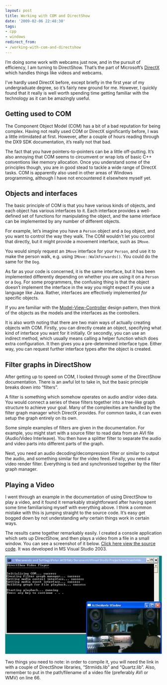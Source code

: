 ```yaml
---
layout: post
title: Working with COM and DirectShow
date: '2009-02-06 22:48:30'
tags:
- cpp
- windows
redirect_from:
- /working-with-com-and-directshow
---
```


I’m doing some work with webcams just now, and in the pursuit of efficiency, I am turning to DirectShow. That’s the part of Microsoft’s [DirectX](http://en.wikipedia.org/wiki/DirectX) which handles things like videos and webcams.

I've hardly used DirectX before, except briefly in the first year of my undergraduate degree, so it’s fairly new ground for me. However, I quickly found that it really is well worth spending time getting familiar with the technology as it can be amazingly useful.

## Getting used to COM

The Component Object Model (COM) has a bit of a bad reputation for being complex. Having not really used COM or DirectX significantly before, I was a little intimidated at first. However, after a couple of hours reading through the DX9 SDK documentation, it’s really not that bad.

The fact that you have pointers-to-pointers can be a little off-putting. It’s also annoying that COM seems to circumvent or wrap lots of basic C++ conventions like memory allocation. Once you understand some of the principles though, you are in good stead to tackle a wide range of DirectX tasks. COM is apparently also used in other areas of Windows programming, although I have not encountered it elsewhere myself yet.

## Objects and interfaces

The basic principle of COM is that you have various kinds of objects, and each object has various interfaces to it. Each interface provides a well-defined set of functions for manipulating the object, and the same interface can be implemented by any number of different objects.

For example, let’s imagine you have a `Person` object and a `Dog` object, and you want to control the way they walk. The COM wouldn’t let you control that directly, but it might provide a movement interface, such as `IMove`.

You would simply request an `IMove` interface for your `Person`, and use it to make the person walk, e.g. using `IMove::WalkForwards()`. You could do the same for the `Dog`.

As far as your code is concerned, it is the same interface, but it has been implemented differently depending on whether you are using it on a `Person` or a `Dog`. For some programmers, the confusing thing is that the object doesn’t implement the interface in the way you might expect if you use a language like Java. Rather, interfaces are effectively implemented _for_ specific objects.

If you are familiar with the [Model-View-Controller](http://en.wikipedia.org/wiki/Model-view-controller) design pattern, then think of the objects as the models and the interfaces as the controllers.

It is also worth noting that there are two main ways of actually creating objects with COM. Firstly, you can directly create an object, specifying what kind of interface you want for it initially. Or secondly, you can use an indirect method, which usually means calling a helper function which does extra configuration. It then gives you a pre-determined interface type. Either way, you can request further interface types after the object is created.

## Filter graphs in DirectShow

After getting up to speed on COM, I looked through some of the DirectShow documentation. There is an awful lot to take in, but the basic principle breaks down into “filters”.

A filter is something which somehow operates on audio and/or video data. You would connect a series of these filters together into a tree-like graph structure to achieve your goal. Many of the complexities are handled by the filter graph manager which DirectX provides. For common tasks, it can even setup the graph entirely on its own.

Some simple examples of filters are given in the documentation. For example, you might start with a source filter to read data from an AVI file (Audio/Video Interleave). You then have a splitter filter to separate the audio and video parts into different parts of the graph.

Next, you need an audio decoding/decompression filter or similar to output the audio, and something similar for the video feed. Finally, you need a video render filter. Everything is tied and synchronised together by the filter graph manager.

## Playing a Video

I went through an example in the documentation of using DirectShow to play a video, and it found it remarkably straightforward after having spent some time familiarising myself with everything above. I think a common mistake with this is jumping straight to the source code. It’s easy get bogged down by not understanding _why_ certain things work in certain ways.

The results came together remarkably easily. I created a console application which sets up DirectShow, and then plays a video from a file in a small window. You can see a screenshot of it below. [Click here view the source code](https://gist.github.com/peter-bloomfield/70501ddff33abcc379910a0cdc3db26a). It was developed in MS Visual Studio 2003.

![Video player screenshot](/assets/img/migrated/video_player.jpg)

Two things you need to note: in order to compile it, you will need the link in with a couple of DirectShow libraries, “Strmiids.lib” and “Quartz.lib”. Also, remember to put in the path/filename of a video file (preferably AVI or WMV) on line 66.
